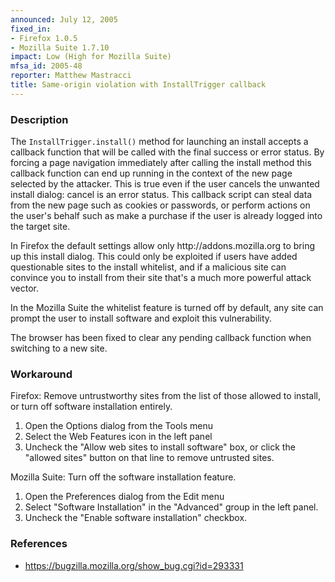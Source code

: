 ```yaml
---
announced: July 12, 2005
fixed_in:
- Firefox 1.0.5
- Mozilla Suite 1.7.10
impact: Low (High for Mozilla Suite)
mfsa_id: 2005-48
reporter: Matthew Mastracci
title: Same-origin violation with InstallTrigger callback
---
```


<h3>Description</h3>

<p>The <code>InstallTrigger.install()</code> method for launching an install 
accepts a callback function that will be called with the final success 
or error status. By forcing a page navigation immediately after 
calling the install method this callback function can end up running 
in the context of the new page selected by the attacker. This is true 
even if the user cancels the unwanted install dialog: cancel is an 
error status. This callback script can steal data from the new page such 
as cookies or passwords, or perform actions on the user's behalf such 
as make a purchase if the user is already logged into the target site.</p>

<p>In Firefox the default settings allow only http://addons.mozilla.org to
bring up this install dialog. This could only be exploited if users have
added questionable sites to the install whitelist, and if a malicious site
can convince you to install from their site that's a much more powerful
attack vector.</p>

<p>In the Mozilla Suite the whitelist feature is turned off by default, any site
can prompt the user to install software and exploit this vulnerability.</p>

<p>The browser has been fixed to clear any pending callback function when switching
to a new site.</p>

<h3>Workaround</h3>

<p>Firefox: Remove untrustworthy sites from the list of those allowed to install,
or turn off software installation entirely.</p>

<ol>
<li>Open the Options dialog from the Tools menu</li>
<li>Select the Web Features icon in the left panel</li>
<li>Uncheck the "Allow web sites to install software" box, or click the
    "allowed sites" button on that line to remove untrusted sites.</li>
</ol>

<p>Mozilla Suite: Turn off the software installation feature.</p>

<ol>
<li>Open the Preferences dialog from the Edit menu</li>
<li>Select "Software Installation" in the "Advanced" group in
    the left panel.</li>
<li>Uncheck the "Enable software installation" checkbox.</li>
</ol>

<h3>References</h3>

<ul>
<li><a href="https://bugzilla.mozilla.org/show_bug.cgi?id=293331">
https://bugzilla.mozilla.org/show_bug.cgi?id=293331</a></li>
</ul>



